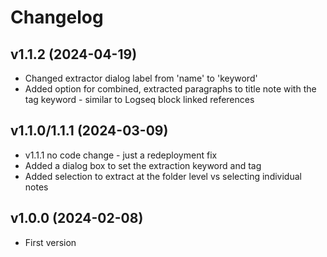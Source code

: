 # Changelog

## v1.1.2 (2024-04-19)

- Changed extractor dialog label from 'name' to 'keyword'
- Added option for combined, extracted paragraphs to title note with the tag keyword - similar to Logseq block linked references

## v1.1.0/1.1.1 (2024-03-09)

- v1.1.1 no code change - just a redeployment fix
- Added a dialog box to set the extraction keyword and tag
- Added selection to extract at the folder level vs selecting individual notes

## v1.0.0 (2024-02-08)

- First version
